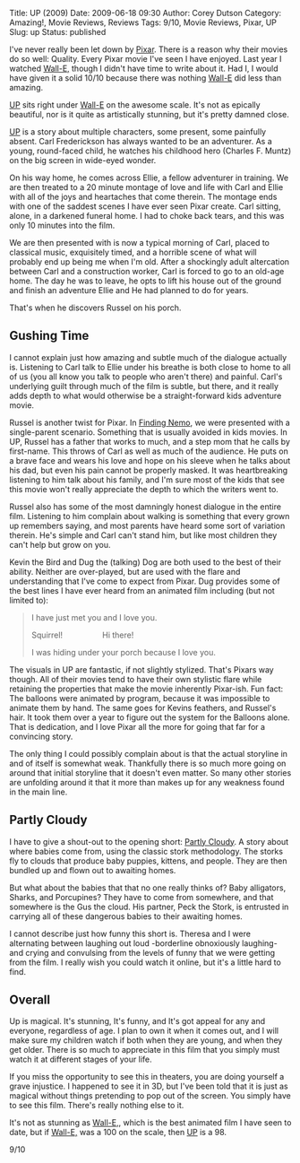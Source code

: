 Title: UP (2009)
Date: 2009-06-18 09:30
Author: Corey Dutson
Category: Amazing!, Movie Reviews, Reviews
Tags: 9/10, Movie Reviews, Pixar, UP
Slug: up
Status: published

I've never really been let down by
[Pixar](http://www.pixar.com/index.html "Pixar.com"). There is a reason
why their movies do so well: Quality. Every Pixar movie I've seen I have
enjoyed. Last year I watched
[Wall-E,](http://www.pixar.com/featurefilms/walle/ "Pixar.com: Wall-E")
though I didn't have time to write about it. Had I, I would have given
it a solid 10/10 because there was nothing
[Wall-E](http://www.pixar.com/featurefilms/walle/ "Pixar.com: Wall-E")
did less than amazing.

[UP](http://www.pixar.com/featurefilms/up/ "Pixar.com: UP") sits right
under
[Wall-E](http://www.pixar.com/featurefilms/walle/ "Pixar.com: Wall-E")
on the awesome scale. It's not as epically beautiful, nor is it quite as
artistically stunning, but it's pretty damned close.


<!-- PELICAN_END_SUMMARY -->

[UP](http://www.pixar.com/featurefilms/up/ "Pixar.com: UP") is a story
about multiple characters, some present, some painfully absent. Carl
Frederickson has always wanted to be an adventurer. As a young,
round-faced child, he watches his childhood hero (Charles F. Muntz) on
the big screen in wide-eyed wonder.

On his way home, he comes across Ellie, a fellow adventurer in training.
We are then treated to a 20 minute montage of love and life with Carl
and Ellie with all of the joys and heartaches that come therein. The
montage ends with one of the saddest scenes I have ever seen Pixar
create. Carl sitting, alone, in a darkened funeral home. I had to choke
back tears, and this was only 10 minutes into the film.

We are then presented with is now a typical morning of Carl, placed to
classical music, exquisitely timed, and a horrible scene of what will
probably end up being me when I'm old. After a shockingly adult
altercation between Carl and a construction worker, Carl is forced to go
to an old-age home. The day he was to leave, he opts to lift his house
out of the ground and finish an adventure Ellie and He had planned to do
for years.

That's when he discovers Russel on his porch.

Gushing Time
------------

I cannot explain just how amazing and subtle much of the dialogue
actually is. Listening to Carl talk to Ellie under his breathe is both
close to home to all of us (you all know you talk to people who aren't
there) and painful. Carl's underlying guilt through much of the film is
subtle, but there, and it really adds depth to what would otherwise be a
straight-forward kids adventure movie.

Russel is another twist for Pixar. In [Finding
Nemo](http://www.pixar.com/featurefilms/nemo/ "Pixar.com: Finding Nemo"),
we were presented with a single-parent scenario. Something that is
usually avoided in kids movies. In UP, Russel has a father that works to
much, and a step mom that he calls by first-name. This throws of Carl as
well as much of the audience. He puts on a brave face and wears his love
and hope on his sleeve when he talks about his dad, but even his pain
cannot be properly masked. It was heartbreaking listening to him talk
about his family, and I'm sure most of the kids that see this movie
won't really appreciate the depth to which the writers went to.

Russel also has some of the most damningly honest dialogue in the entire
film. Listening to him complain about walking is something that every
grown up remembers saying, and most parents have heard some sort of
variation therein. He's simple and Carl can't stand him, but like most
children they can't help but grow on you.

Kevin the Bird and Dug the (talking) Dog are both used to the best of
their ability. Neither are over-played, but are used with the flare and
understanding that I've come to expect from Pixar. Dug provides some of
the best lines I have ever heard from an animated film including (but
not limited to):

> I have just met you and I love you.
>
> Squirrel!                  Hi there!
>
> I was hiding under your porch because I love you.

The visuals in UP are fantastic, if not slightly stylized. That's Pixars
way though. All of their movies tend to have their own stylistic flare
while retaining the properties that make the movie inherently Pixar-ish.
Fun fact: The balloons were animated by program, because it was
impossible to animate them by hand. The same goes for Kevins feathers,
and Russel's hair. It took them over a year to figure out the system for
the Balloons alone. That is dedication, and I love Pixar all the more
for going that far for a convincing story.

The only thing I could possibly complain about is that the actual
storyline in and of itself is somewhat weak. Thankfully there is so much
more going on around that initial storyline that it doesn't even matter.
So many other stories are unfolding around it that it more than makes up
for any weakness found in the main line.



Partly Cloudy
-------------

I have to give a shout-out to the opening short: [Partly
Cloudy](http://www.pixar.com/shorts/pc/index.html "Pixar.com: Partly Cloudy").
A story about where babies come from, using the classic stork
methodology. The storks fly to clouds that produce baby puppies,
kittens, and people. They are then bundled up and flown out to awaiting
homes.

But what about the babies that that no one really thinks of? Baby
alligators, Sharks, and Porcupines? They have to come from somewhere,
and that somewhere is the Gus the cloud. His partner, Peck the Stork, is
entrusted in carrying all of these dangerous babies to their awaiting
homes.

I cannot describe just how funny this short is. Theresa and I were
alternating between laughing out loud -borderline obnoxiously laughing-
and crying and convulsing from the levels of funny that we were getting
from the film. I really wish you could watch it online, but it's a
little hard to find.

Overall
-------

Up is magical. It's stunning, It's funny, and It's got appeal for any
and everyone, regardless of age. I plan to own it when it comes out, and
I will make sure my children watch if both when they are young, and when
they get older. There is so much to appreciate in this film that you
simply must watch it at different stages of your life.

If you miss the opportunity to see this in theaters, you are doing
yourself a grave injustice. I happened to see it in 3D, but I've been
told that it is just as magical without things pretending to pop out of
the screen. You simply have to see this film. There's really nothing
else to it.

It's not as stunning as
[Wall-E,](http://www.pixar.com/featurefilms/walle/ "Pixar.com: Wall-E"),
which is the best animated film I have seen to date, but if
[Wall-E,](http://www.pixar.com/featurefilms/walle/ "Pixar.com: Wall-E")
was a 100 on the scale, then
[UP](http://disney.go.com/disneypictures/up/ "Pixar.com: UP") is a 98.

9/10
